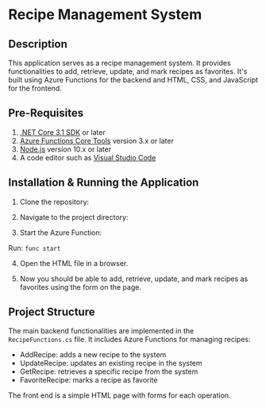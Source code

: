# Recipe Management System

## Description

This application serves as a recipe management system. It provides functionalities to add, retrieve, update, and mark recipes as favorites. It's built using Azure Functions for the backend and HTML, CSS, and JavaScript for the frontend.

## Pre-Requisites

1. [.NET Core 3.1 SDK](https://dotnet.microsoft.com/download) or later
2. [Azure Functions Core Tools](https://docs.microsoft.com/en-us/azure/azure-functions/functions-run-local?tabs=windows%2Ccsharp%2Cbash#v2) version 3.x or later
3. [Node.js](https://nodejs.org/en/) version 10.x or later
4. A code editor such as [Visual Studio Code](https://code.visualstudio.com/)

## Installation & Running the Application

1. Clone the repository:

2. Navigate to the project directory:

3. Start the Azure Function:

Run: ```func start```

4. Open the HTML file in a browser.

5. Now you should be able to add, retrieve, update, and mark recipes as favorites using the form on the page. 

## Project Structure

The main backend functionalities are implemented in the `RecipeFunctions.cs` file. It includes Azure Functions for managing recipes:

- AddRecipe: adds a new recipe to the system
- UpdateRecipe: updates an existing recipe in the system
- GetRecipe: retrieves a specific recipe from the system
- FavoriteRecipe: marks a recipe as favorite

The front end is a simple HTML page with forms for each operation.


